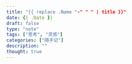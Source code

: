 ```yaml
---
title: "{{ replace .Name "-" " " | title }}"
date: {{ .Date }}
draft: false
type: "note"
tags: ["思考", "灵感"]
categories: ["随手记"]
description: ""
thought: true
---
```


<!-- 在这里记录你的随意思考，支持Markdown、图片、代码片段 -->